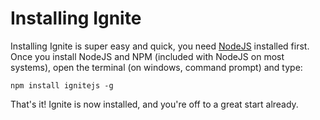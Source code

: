 # Installing Ignite

Installing Ignite is super easy and quick, you need [NodeJS](https://nodejs.org) installed first. Once you install NodeJS and NPM (included with NodeJS on most systems), open the terminal (on windows, command prompt) and type:

```shell
npm install ignitejs -g
```

That's it! Ignite is now installed, and you're off to a great start already.